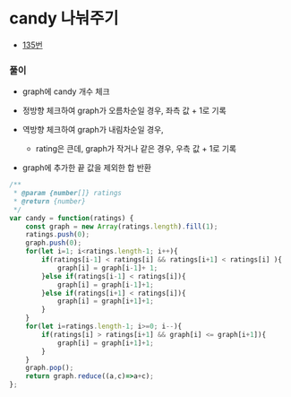 # candy 나눠주기
 - [135번](https://leetcode.com/problems/candy/)


### 풀이
  - graph에 candy 개수 체크
  - 정방향 체크하여 graph가 오름차순일 경우, 좌측 값 + 1로 기록
  - 역방향 체크하여 graph가 내림차순일 경우,
    - rating은 큰데, graph가 작거나 같은 경우, 우측 값 + 1로 기록

  - graph에 추가한 끝 값을 제외한 합 반환

  ```javascript
  /**
   * @param {number[]} ratings
   * @return {number}
   */
  var candy = function(ratings) {
      const graph = new Array(ratings.length).fill(1);
      ratings.push(0);
      graph.push(0);
      for(let i=1; i<ratings.length-1; i++){
          if(ratings[i-1] < ratings[i] && ratings[i+1] < ratings[i] ){
              graph[i] = graph[i-1]+ 1;
          }else if(ratings[i-1] < ratings[i]){
              graph[i] = graph[i-1]+1;
          }else if(ratings[i+1] < ratings[i]){
              graph[i] = graph[i+1]+1;
          }
      }
      for(let i=ratings.length-1; i>=0; i--){
          if(ratings[i] > ratings[i+1] && graph[i] <= graph[i+1]){
              graph[i] = graph[i+1]+1;
          }
      }    
      graph.pop();
      return graph.reduce((a,c)=>a+c);
  };
  ```
